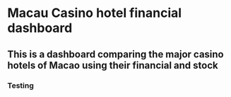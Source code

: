 # Macau Casino hotel financial dashboard
## This is a dashboard comparing the major casino hotels of Macao using their financial and stock 
### Testing